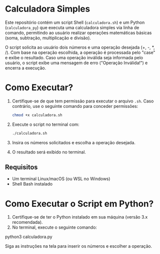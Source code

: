 # Calculadora Simples
Este repositório contém um script Shell (`calculadora.sh`) e um Python (`calculadora_py`) que executa uma calculadora simples via linha de comando, permitindo ao usuário realizar operações matemáticas básicas (soma, subtração, multiplicação e divisão).

O script solicita ao usuário dois números e uma operação desejada (+, -, *, /). Com base na operação escolhida, a operação é processada pelo "case" e exibe o resultado. Caso uma operação inválida seja informada pelo usuário, o script exibe uma mensagem de erro ("Operação Inválida!") e encerra a execução.

# Como Executar?

1. Certifique-se de que tem permissão para executar o arquivo `.sh`. Caso contrário, use o seguinte comando para conceder permissões:
   ```bash
   chmod +x calculadora.sh
   ```

2. Execute o script no terminal com:
   ```bash
   ./calculadora.sh
   ```

3. Insira os números solicitados e escolha a operação desejada.

4. O resultado será exibido no terminal.

## Requisitos

- Um terminal Linux/macOS (ou WSL no Windows)
- Shell Bash instalado

# Como Executar o Script em Python?
1. Certifique-se de ter o Python instalado em sua máquina (versão 3.x recomendada).
2. No terminal, execute o seguinte comando:

python3 calculadora.py

Siga as instruções na tela para inserir os números e escolher a operação.


